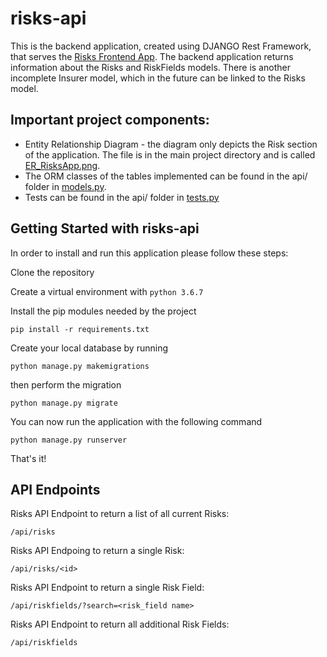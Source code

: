 # risks-api

This is the backend application, created using DJANGO Rest Framework, that serves the [Risks Frontend App](https://github.com/catalinaperalta/risks-front). The backend application returns information about the Risks and RiskFields models. There is another incomplete Insurer model, which in the future can be linked to the Risks model. 

## Important project components:

* Entity Relationship Diagram - the diagram only depicts the Risk section of the application. The file is in the main project directory and is called [ER_RisksApp.png](https://github.com/catalinaperalta/risks-api/blob/master/ER_RisksApp.png).
* The ORM classes of the tables implemented can be found in the api/ folder in [models.py](https://github.com/catalinaperalta/risks-api/blob/master/api/models.py).
* Tests can be found in the api/ folder in [tests.py](https://github.com/catalinaperalta/risks-api/blob/master/api/tests.py)

## Getting Started with risks-api

In order to install and run this application please follow these steps:

Clone the repository

Create a virtual environment with ```python 3.6.7```

Install the pip modules needed by the project

```
pip install -r requirements.txt
```
Create your local database by running

```
python manage.py makemigrations
```
then perform the migration
```
python manage.py migrate
```

You can now run the application with the following command
```
python manage.py runserver
```

That's it! 

## API Endpoints

Risks API Endpoint to return a list of all current Risks: 
```
/api/risks
```

Risks API Endpoing to return a single Risk:
```
/api/risks/<id>
```

Risks API Endpoint to return a single Risk Field:
```
/api/riskfields/?search=<risk_field name>
```

Risks API Endpoint to return all additional Risk Fields:
```
/api/riskfields
```
